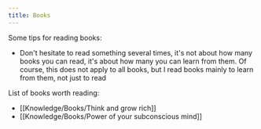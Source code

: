 ```yaml
---
title: Books
---
```


Some tips for reading books:
- Don't hesitate to read something several times, it's not about how many books you can read, it's about how many you can learn from them. Of course, this does not apply to all books, but I read books mainly to learn from them, not just to read

List of books worth reading:
- [[Knowledge/Books/Think and grow rich]]
- [[Knowledge/Books/Power of your subconscious mind]]